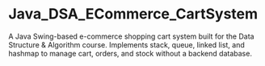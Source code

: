 # Java_DSA_ECommerce_CartSystem
A Java Swing-based e-commerce shopping cart system built for the Data Structure &amp; Algorithm course. Implements stack, queue, linked list, and hashmap to manage cart, orders, and stock without a backend database.
